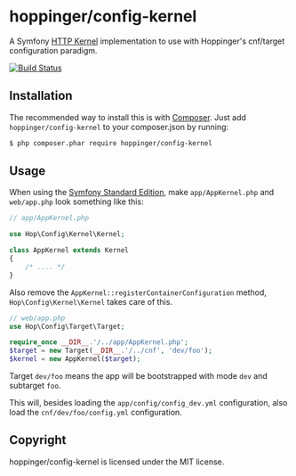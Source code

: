# hoppinger/config-kernel

A Symfony [HTTP Kernel](https://github.com/symfony/HttpKernel) implementation to use with Hoppinger's cnf/target configuration paradigm.

[![Build Status](https://travis-ci.org/hoppinger/config-kernel.png?branch=master)](https://travis-ci.org/hoppinger/config-kernel)

## Installation

The recommended way to install this is with [Composer](http://getcomposer.org/). 
Just add `hoppinger/config-kernel` to your composer.json by running:

``` bash
$ php composer.phar require hoppinger/config-kernel
```

## Usage

When using the [Symfony Standard Edition](https://github.com/symfony/symfony-standard), make `app/AppKernel.php` and `web/app.php` look something like this:

```php
// app/AppKernel.php

use Hop\Config\Kernel\Kernel;

class AppKernel extends Kernel
{
	/* .... */
}
```

Also remove the `AppKernel::registerContainerConfiguration` method, `Hop\Config\Kernel\Kernel` takes care of this.

```php
// web/app.php
use Hop\Config\Target\Target;

require_once __DIR__.'/../app/AppKernel.php';
$target = new Target(__DIR__.'/../cnf', 'dev/foo');
$kernel = new AppKernel($target);
```

Target `dev/foo` means the app will be bootstrapped with mode `dev` and subtarget `foo`.

This will, besides loading the `app/config/config_dev.yml` configuration, also load the `cnf/dev/foo/config.yml` configuration. 

## Copyright

hoppinger/config-kernel is licensed under the MIT license.    
